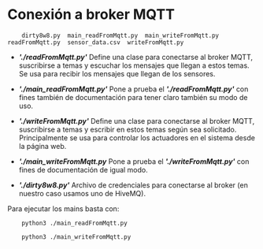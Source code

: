 # Conexión a broker MQTT


		dirty8w8.py  main_readFromMqtt.py  main_writeFromMqtt.py  readFromMqtt.py  sensor_data.csv  writeFromMqtt.py


* ***'./readFromMqtt.py'***  Define una clase para conectarse al broker MQTT, suscribirse a temas y escuchar los mensajes que llegan a estos temas. Se usa para recibir los mensajes que llegan de los sensores.

* ***'./main_readFromMqtt.py'*** Pone a prueba el ***'./readFromMqtt.py'*** con fines también de documentación para tener claro también su modo de uso.

* ***'./writeFromMqtt.py'*** Define una clase para conectarse al broker MQTT, suscribirse a temas y escribir en estos temas según sea solicitado. Principalmente se usa para controlar los actuadores en el sistema desde la página web.

* ***'./main_writeFromMqtt.py*** Pone a prueba el ***'./writeFromMqtt.py'*** con fines de documentación de igual modo.

* ***'./dirty8w8.py'*** Archivo de credenciales para conectarse al broker (en nuestro caso usamos uno de HiveMQ).

Para ejecutar los mains basta con:

		python3 ./main_readFromMqtt.py

		python3 ./main_writeFromMqtt.py


